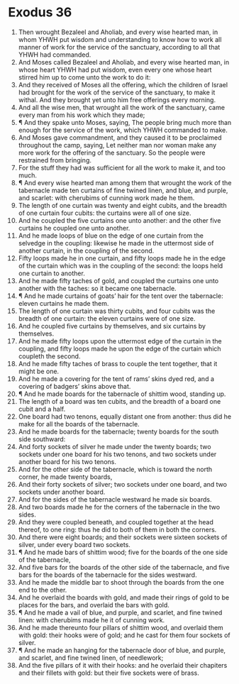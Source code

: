 ﻿# Exodus 36
1. Then wrought Bezaleel and Aholiab, and every wise hearted man, in whom YHWH put wisdom and understanding to know how to work all manner of work for the service of the sanctuary, according to all that YHWH had commanded. 
2. And Moses called Bezaleel and Aholiab, and every wise hearted man, in whose heart YHWH had put wisdom, even every one whose heart stirred him up to come unto the work to do it: 
3. And they received of Moses all the offering, which the children of Israel had brought for the work of the service of the sanctuary, to make it withal. And they brought yet unto him free offerings every morning. 
4. And all the wise men, that wrought all the work of the sanctuary, came every man from his work which they made; 
5. ¶ And they spake unto Moses, saying, The people bring much more than enough for the service of the work, which YHWH commanded to make. 
6. And Moses gave commandment, and they caused it to be proclaimed throughout the camp, saying, Let neither man nor woman make any more work for the offering of the sanctuary. So the people were restrained from bringing. 
7. For the stuff they had was sufficient for all the work to make it, and too much. 
8. ¶ And every wise hearted man among them that wrought the work of the tabernacle made ten curtains of fine twined linen, and blue, and purple, and scarlet: with cherubims of cunning work made he them. 
9. The length of one curtain was twenty and eight cubits, and the breadth of one curtain four cubits: the curtains were all of one size. 
10. And he coupled the five curtains one unto another: and the other five curtains he coupled one unto another. 
11. And he made loops of blue on the edge of one curtain from the selvedge in the coupling: likewise he made in the uttermost side of another curtain, in the coupling of the second. 
12. Fifty loops made he in one curtain, and fifty loops made he in the edge of the curtain which was in the coupling of the second: the loops held one curtain to another. 
13. And he made fifty taches of gold, and coupled the curtains one unto another with the taches: so it became one tabernacle. 
14. ¶ And he made curtains of goats’ hair for the tent over the tabernacle: eleven curtains he made them. 
15. The length of one curtain was thirty cubits, and four cubits was the breadth of one curtain: the eleven curtains were of one size. 
16. And he coupled five curtains by themselves, and six curtains by themselves. 
17. And he made fifty loops upon the uttermost edge of the curtain in the coupling, and fifty loops made he upon the edge of the curtain which coupleth the second. 
18. And he made fifty taches of brass to couple the tent together, that it might be one. 
19. And he made a covering for the tent of rams’ skins dyed red, and a covering of badgers’ skins above that. 
20. ¶ And he made boards for the tabernacle of shittim wood, standing up. 
21. The length of a board was ten cubits, and the breadth of a board one cubit and a half. 
22. One board had two tenons, equally distant one from another: thus did he make for all the boards of the tabernacle. 
23. And he made boards for the tabernacle; twenty boards for the south side southward: 
24. And forty sockets of silver he made under the twenty boards; two sockets under one board for his two tenons, and two sockets under another board for his two tenons. 
25. And for the other side of the tabernacle, which is toward the north corner, he made twenty boards, 
26. And their forty sockets of silver; two sockets under one board, and two sockets under another board. 
27. And for the sides of the tabernacle westward he made six boards. 
28. And two boards made he for the corners of the tabernacle in the two sides. 
29. And they were coupled beneath, and coupled together at the head thereof, to one ring: thus he did to both of them in both the corners. 
30. And there were eight boards; and their sockets were sixteen sockets of silver, under every board two sockets. 
31. ¶ And he made bars of shittim wood; five for the boards of the one side of the tabernacle, 
32. And five bars for the boards of the other side of the tabernacle, and five bars for the boards of the tabernacle for the sides westward. 
33. And he made the middle bar to shoot through the boards from the one end to the other. 
34. And he overlaid the boards with gold, and made their rings of gold to be places for the bars, and overlaid the bars with gold. 
35. ¶ And he made a vail of blue, and purple, and scarlet, and fine twined linen: with cherubims made he it of cunning work. 
36. And he made thereunto four pillars of shittim wood, and overlaid them with gold: their hooks were of gold; and he cast for them four sockets of silver. 
37. ¶ And he made an hanging for the tabernacle door of blue, and purple, and scarlet, and fine twined linen, of needlework; 
38. And the five pillars of it with their hooks: and he overlaid their chapiters and their fillets with gold: but their five sockets were of brass. 
